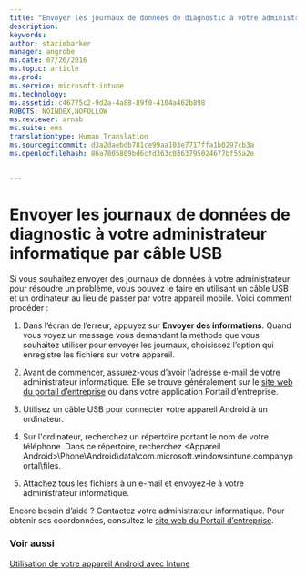 ```yaml
---
title: "Envoyer les journaux de données de diagnostic à votre administrateur informatique par câble USB | Microsoft Intune"
description: 
keywords: 
author: staciebarker
manager: angrobe
ms.date: 07/26/2016
ms.topic: article
ms.prod: 
ms.service: microsoft-intune
ms.technology: 
ms.assetid: c46775c2-9d2a-4a88-89f0-4104a462b898
ROBOTS: NOINDEX,NOFOLLOW
ms.reviewer: arnab
ms.suite: ems
translationtype: Human Translation
ms.sourcegitcommit: d3a2daebdb781ce99aa103e7717ffa1b0297cb3a
ms.openlocfilehash: 86a7805809bd6cfd363c0363795024677bf55a2e


---
```



# Envoyer les journaux de données de diagnostic à votre administrateur informatique par câble USB

Si vous souhaitez envoyer des journaux de données à votre administrateur pour résoudre un problème, vous pouvez le faire en utilisant un câble USB et un ordinateur au lieu de passer par votre appareil mobile. Voici comment procéder :

1.  Dans l’écran de l’erreur, appuyez sur **Envoyer des informations**. Quand vous voyez un message vous demandant la méthode que vous souhaitez utiliser pour envoyer les journaux, choisissez l’option qui enregistre les fichiers sur votre appareil.

2.  Avant de commencer, assurez-vous d’avoir l’adresse e-mail de votre administrateur informatique. Elle se trouve généralement sur le [site web du portail d’entreprise](http://portal.manage.microsoft.com) ou dans votre application Portail d’entreprise.

2.  Utilisez un câble USB pour connecter votre appareil Android à un ordinateur.

3.  Sur l'ordinateur, recherchez un répertoire portant le nom de votre téléphone. Dans ce répertoire, recherchez &lt;Appareil Android&gt;\Phone\Android\data\com.microsoft.windowsintune.companyportal\files\.

4.  Attachez tous les fichiers à un e-mail et envoyez-le à votre administrateur informatique.

Encore besoin d’aide ? Contactez votre administrateur informatique. Pour obtenir ses coordonnées, consultez le [site web du Portail d’entreprise](http://portal.manage.microsoft.com).

### Voir aussi
[Utilisation de votre appareil Android avec Intune](using-your-android-device-with-intune.md)



<!--HONumber=Aug16_HO4-->


